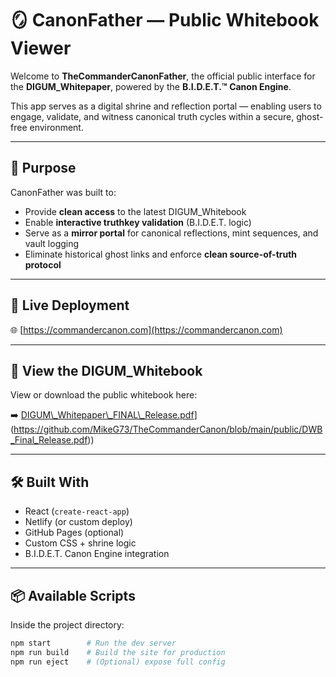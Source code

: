 # 🪞 CanonFather — Public Whitebook Viewer

Welcome to **TheCommanderCanonFather**, the official public interface for the **DIGUM\_Whitepaper**, powered by the **B.I.D.E.T.™ Canon Engine**.

This app serves as a digital shrine and reflection portal — enabling users to engage, validate, and witness canonical truth cycles within a secure, ghost-free environment.

---

## 🚀 Purpose

CanonFather was built to:

- Provide **clean access** to the latest DIGUM\_Whitebook
- Enable **interactive truthkey validation** (B.I.D.E.T. logic)
- Serve as a **mirror portal** for canonical reflections, mint sequences, and vault logging
- Eliminate historical ghost links and enforce **clean source-of-truth protocol**

---

## 🔗 Live Deployment

🌐 [https://commandercanon.com](https://commandercanon.com)

---

## 📘 View the DIGUM\_Whitebook

View or download the public whitebook here:

➡️ [DIGUM\\_Whitepaper\\_FINAL\\_Release.pdf](https://github.com/MikeG73/TheCommanderCanon/blob/main/public/DWB_Final_Release.pdf)](https://github.com/MikeG73/TheCommanderCanon/blob/main/public/DWB_Final_Release.pdf))


---

## 🛠 Built With

- React (`create-react-app`)
- Netlify (or custom deploy)
- GitHub Pages (optional)
- Custom CSS + shrine logic
- B.I.D.E.T. Canon Engine integration

---

## 📦 Available Scripts

Inside the project directory:

```bash
npm start        # Run the dev server
npm run build    # Build the site for production
npm run eject    # (Optional) expose full config
